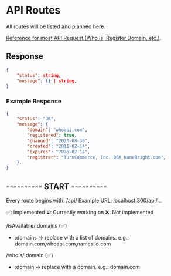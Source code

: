 # API Routes
All routes will be listed and planned here.

[Reference for most API Request (Who Is, Register Domain, etc.)](https://www.namesilo.com/api-reference#domains/register-domain).

## Response
```json
{
    "status": string,
    "message": {} | string,
}
```

### Example Response
```json
{
    "status": "OK",
    "message": {
        "domain": "whoapi.com",
        "registered": true,
        "changed": "2023-08-30",
        "created": "2011-02-14",
        "expires": "2026-02-14",
        "registrar": "TurnCommerce, Inc. DBA NameBright.com",
    },
}
```


## ---------- START ----------
Every route begins with: /api/
Example URL: localhost:300/api/...

✅: Implemented
⌛: Currently working on
❌: Not implemented

/isAvailable/:domains (✅)
- :domains -> replace with a list of domains. e.g.: domain.com,whoapi.com,namesilo.com

/whoIs/:domain (✅)
- :domain -> replace with a domain. e.g.: domain.com

